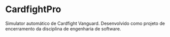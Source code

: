 # CardfightPro
Simulator automático de Cardfight Vanguard. Desenvolvido como projeto de encerramento da disciplina de engenharia de software.

